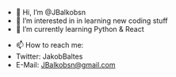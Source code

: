 - 👋 Hi, I’m @JBalkobsn
- 👀 I’m interested in in learning new coding stuff
- 🌱 I’m currently learning Python & React
<!---
- 💞️ I’m looking to collaborate on ...
--->
- 📫 How to reach me: 
- Twitter: JakobBaltes
- E-Mail: JBalkobsn@gmail.com

<!---
JBalkobsn/JBalkobsn is a ✨ special ✨ repository because its `README.md` (this file) appears on your GitHub profile.
You can click the Preview link to take a look at your changes.
--->
